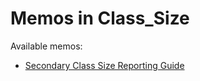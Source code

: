 # Memos in Class_Size

Available memos:

- [Secondary Class Size Reporting Guide](./2022-23_Instruction_guide_secondary_class_size_reporting.pdf)
